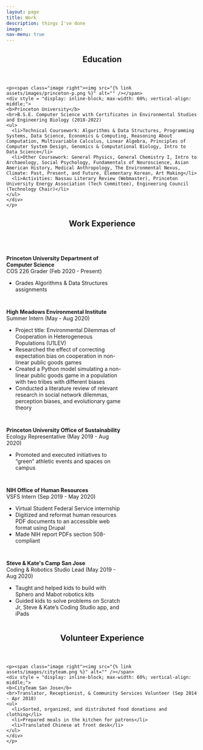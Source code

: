 ```yaml
---
layout: page
title: Work
description: things I've done
image:
nav-menu: true
---
```


<!-- Main -->
<div id="main" class="alt">

<!-- Content -->
<section id="one">
	<div class="inner">
    <header class="major">
      <h1>Education</h1>
    </header>

    <p><span class="image right"><img src="{% link assets/images/princeton-p.png %}" alt="" /></span>
    <div style = "display: inline-block; max-width: 60%; vertical-align: middle;">
    <b>Princeton University</b>
    <br>B.S.E. Computer Science with Certificates in Environmental Studies and Engineering Biology (2018-2022)
    <ul>
      <li>Technical Coursework: Algorithms & Data Structures, Programming Systems, Data Science, Economics & Computing, Reasoning About Computation, Multivariable Calculus, Linear Algebra, Principles of Computer System Design, Genomics & Computational Biology, Intro to Data Science</li>
      <li>Other Coursework: General Physics, General Chemistry I, Intro to Archaeology, Social Psychology, Fundamentals of Neuroscience, Asian American History, Medical Anthropology, The Environmental Nexus, Climate: Past, Present, and Future, Elementary Korean, Art Making</li>
      <li>Activities: Nassau Literary Review (Webmaster), Princeton University Energy Association (Tech Committee), Engineering Council (Technology Chair)</li>
    </ul>
    </div>
    </p>

</div>
</section>

<section id="two">
	<div class="inner">
		<header class="major">
			<h1>Work Experience</h1>
		</header>

  <p><span class="image right"><img src="{% link assets/images/princeton-shield.png %}" alt="" /></span>
  <div style = "display: inline-block; max-width: 60%; vertical-align: middle;">
  <b>Princeton University Department of Computer Science</b>
  <br>COS 226 Grader (Feb 2020 - Present)
  <ul>
    <li>Grades Algorithms & Data Structures assignments</li>
  </ul>
  </div>
  </p>

  <p><span class="image right"><img src="{% link assets/images/hmei-logo.jpeg %}" alt="" /></span>
  <div style = "display: inline-block; max-width: 60%; vertical-align: middle;">
  <b>High Meadows Environmental Institute</b>
  <br>Summer Intern (May - Aug 2020)
  <ul>
    <li>Project title: Environmental Dilemmas of Cooperation in Heterogeneous Populations (U1LEV)</li>
    <li>Researched the effect of correcting expectation bias on cooperation in non-linear public goods games</li>
    <li>Created a Python model simulating a non-linear public goods game in a population with two tribes with different biases</li>
    <li>Conducted a literature review of relevant research in social network dilemmas, perception biases, and evolutionary game theory</li>
  </ul>
  </div>
  </p>

  <p><span class="image right"><img src="{% link assets/images/princeton-shield.png %}" alt="" /></span>
  <div style = "display: inline-block; max-width: 60%; vertical-align: middle;">
  <b>Princeton University Office of Sustainability</b>
  <br>Ecology Representative (May 2019 - Aug 2020)
  <ul>
    <li>Promoted and executed initiatives to “green” athletic events and spaces on campus</li>
  </ul>
  </div>
  </p>

  <p><span class="image right"><img src="{% link assets/images/nih-logo.png %}" alt="" /></span>
  <div style = "display: inline-block; max-width: 60%; vertical-align: middle;">
  <b>NIH Office of Human Resources</b>
  <br>VSFS Intern (Sep 2019 - May 2020)
  <ul>
    <li>Virtual Student Federal Service internship</li>
    <li>Digitized and reformat human resources PDF documents to an accessible web format using Drupal</li>
    <li>Made NIH report PDFs section 508-compliant</li>
  </ul>
  </div>
  </p>

  <p><span class="image right"><img src="{% link assets/images/sk.png %}" alt="" /></span>
  <div style = "display: inline-block; max-width: 60%; vertical-align: middle;">
  <b>Steve & Kate's Camp San Jose</b>
  <br>Coding & Robotics Studio Lead (May 2019 - Aug 2020)
  <ul>
    <li>Taught and helped kids to build with Sphero and Mabot robotics kits</li>
    <li>Guided kids to solve problems on Scratch Jr, Steve & Kate’s Coding Studio app, and iPads</li>
  </ul>
  </div>
  </p>

</div>
</section>

<section id="three">
	<div class="inner">
    <header class="major">
      <h1>Volunteer Experience</h1>
    </header>

    <p><span class="image right"><img src="{% link assets/images/cityteam.png %}" alt="" /></span>
    <div style = "display: inline-block; max-width: 60%; vertical-align: middle;">
    <b>CityTeam San Jose</b>
    <br>Translator, Receptionist, & Community Services Volunteer (Sep 2014 - Apr 2018)
    <ul>
      <li>Sorted, organized, and distributed food donations and clothing</li>
      <li>Prepared meals in the kitchen for patrons</li>
      <li>Translated Chinese at front desk</li>
    </ul>
    </div>
    </p>

</div>
</section>
</div>
